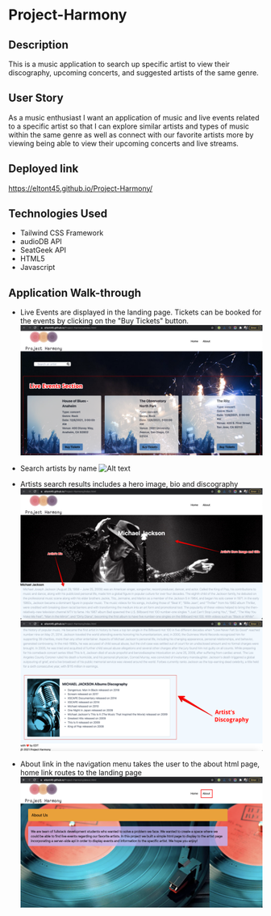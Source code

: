 # Project-Harmony

## Description
This is a music application to search up specific artist to view their discography, upcoming concerts, and suggested artists of the same genre.

## User Story
As a music enthusiast I want an application of music and live events related to a specific artist so that I can explore similar artists and types of music within the same genre as well as connect with our favorite artists more by viewing being able to view their upcoming concerts and live streams.

## Deployed link
https://eltont45.github.io/Project-Harmony/

## Technologies Used
* Tailwind CSS Framework
* audioDB API
* SeatGeek API
* HTML5
* Javascript

## Application Walk-through 
* Live Events are displayed in the landing page. Tickets can be booked for the events by clicking on the "Buy Tickets" button.
![Alt text](./assets/images/readme-live-events-section.png?raw=true "Live Section")

* Search artists by name
![Alt text](./assets/images/readme-search-artists.png?raw=true "Search Artists by Name")

* Artists search results includes a hero image, bio and discography
![Alt text](./assets/images/readme-artist-hero-and-bio.png?raw=true "Artists Hero and Bio")
![Alt text](./assets/images/readme-artist-discography.png?raw=true "Artists Discography")

* About link in the navigation menu takes the user to the about html page, home link routes to the landing page
![Alt text](./assets/images/readme-about-page.png?raw=true "About Section")


